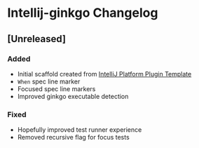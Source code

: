 <!-- Keep a Changelog guide -> https://keepachangelog.com -->

# Intellij-ginkgo Changelog

## [Unreleased]
### Added
- Initial scaffold created from [IntelliJ Platform Plugin Template](https://github.com/JetBrains/intellij-platform-plugin-template)
- `When` spec line marker
- Focused spec line markers
- Improved ginkgo executable detection

### Fixed
- Hopefully improved test runner experience
- Removed recursive flag for focus tests
